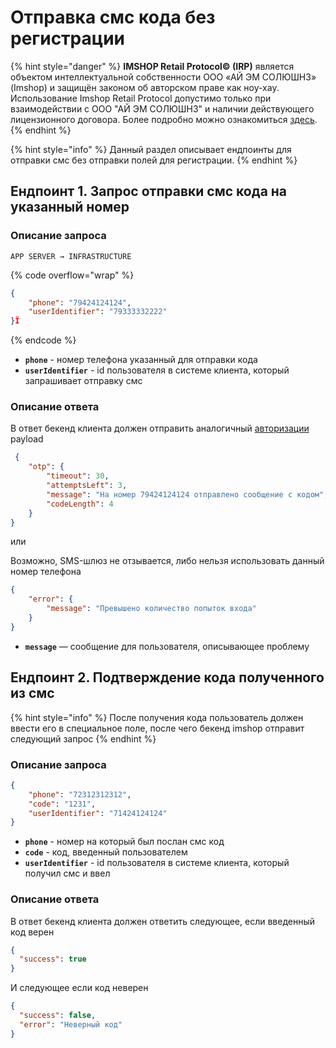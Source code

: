 # Отправка смс кода без регистрации

{% hint style="danger" %}
**IMSHOP Retail Protocol© (IRP)** является объектом интеллектуальной собственности ООО «АЙ ЭМ СОЛЮШНЗ» (Imshop) и защищён законом об авторском праве как ноу-хау. Использование Imshop Retail Protocol допустимо только при взаимодействии с ООО "АЙ ЭМ СОЛЮШНЗ" и наличии действующего лицензионного договора. Более подробно можно ознакомиться [здесь](../../../../api-license.md).
{% endhint %}

{% hint style="info" %}
Данный раздел описывает ендпоинты для отправки смс без отправки полей для регистрации.
{% endhint %}

## Ендпоинт 1. Запрос отправки смс кода на указанный номер

### Описание запроса

`APP SERVER → INFRASTRUCTURE`

{% code overflow="wrap" %}
```json
{
    "phone": "79424124124",
    "userIdentifier": "79333332222"
}Ï
```
{% endcode %}

* **`phone`** - номер телефона указанный для отправки кода
* **`userIdentifier`** -  id пользователя в системе клиента, который запрашивает отправку смс&#x20;



### Описание ответа

В ответ бекенд клиента должен отправить аналогичный [авторизации](../avtorizaciya-po-nomeru-telefona-+-sms.md) payload&#x20;

```json
 {
    "otp": {
        "timeout": 30,
        "attemptsLeft": 3,
        "message": "На номер 79424124124 отправлено сообщение с кодом",
        "codeLength": 4
    }
}
```

или

Возможно, SMS-шлюз не отзывается, либо нельзя использовать данный номер телефона

```json
{
    "error": {
        "message": "Превышено количество попыток входа"
    }
}
```

* **`message`** — сообщение для пользователя, описывающее проблему

## Ендпоинт 2. Подтверждение кода полученного из смс

{% hint style="info" %}
После получения кода пользователь должен ввести его в специальное поле, после чего бекенд imshop отправит следующий запрос&#x20;
{% endhint %}

### Описание запроса

```json
{
    "phone": "72312312312",
    "code": "1231",
    "userIdentifier": "71424124124"
}
```

* **`phone`** - номер на который был послан смс код
* **`code`** - код, введенный пользователем
* **`userIdentifier`** - id пользователя в системе клиента, который получил смс и ввел

### Описание ответа

В ответ бекенд клиента должен ответить следующее, если введенный код верен

```json
{
  "success": true
} 
```

И следующее если код неверен

```json
{
  "success": false,
  "error": "Неверный код"
} 
```
